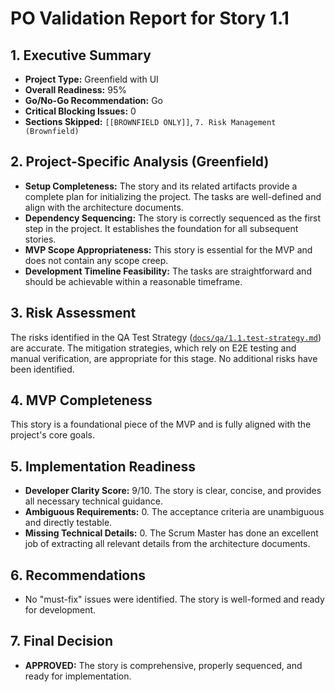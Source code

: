 # PO Validation Report for Story 1.1

## 1. Executive Summary

- **Project Type:** Greenfield with UI
- **Overall Readiness:** 95%
- **Go/No-Go Recommendation:** Go
- **Critical Blocking Issues:** 0
- **Sections Skipped:** `[[BROWNFIELD ONLY]]`, `7. Risk Management (Brownfield)`

## 2. Project-Specific Analysis (Greenfield)

- **Setup Completeness:** The story and its related artifacts provide a complete plan for initializing the project. The tasks are well-defined and align with the architecture documents.
- **Dependency Sequencing:** The story is correctly sequenced as the first step in the project. It establishes the foundation for all subsequent stories.
- **MVP Scope Appropriateness:** This story is essential for the MVP and does not contain any scope creep.
- **Development Timeline Feasibility:** The tasks are straightforward and should be achievable within a reasonable timeframe.

## 3. Risk Assessment

The risks identified in the QA Test Strategy ([`docs/qa/1.1.test-strategy.md`](docs/qa/1.1.test-strategy.md)) are accurate. The mitigation strategies, which rely on E2E testing and manual verification, are appropriate for this stage. No additional risks have been identified.

## 4. MVP Completeness

This story is a foundational piece of the MVP and is fully aligned with the project's core goals.

## 5. Implementation Readiness

- **Developer Clarity Score:** 9/10. The story is clear, concise, and provides all necessary technical guidance.
- **Ambiguous Requirements:** 0. The acceptance criteria are unambiguous and directly testable.
- **Missing Technical Details:** 0. The Scrum Master has done an excellent job of extracting all relevant details from the architecture documents.

## 6. Recommendations

- No "must-fix" issues were identified. The story is well-formed and ready for development.

## 7. Final Decision

- **APPROVED:** The story is comprehensive, properly sequenced, and ready for implementation.
